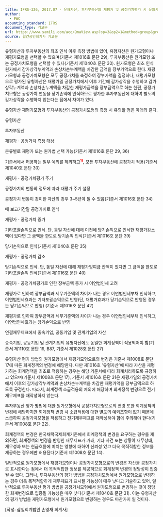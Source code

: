 ```yaml
---
title: IFRS-326, 2017.07 - 유형자산, 투자부동산의 재평가 및 공정가치평가 시 유의사항
author:
  - PWC
acounting_standard: IFRS
document_type: 기고문
url: https://www.samili.com/acc/QnaView.asp?op=3&op2=1&method=group&group=2086-15;1&orgcode=0&searchword=&page=4&code=IFRS%2D326%3A201707
source: 월간공인회계사 기고문
---
```

유형자산과 투자부동산의 최초 인식 이후 측정 방법에 있어, 유형자산은 원가모형이나 재평가모형을 선택할 수 있으며(기준서 제1016호 문단 29), 투자부동산은 원가모형 또는 공정가치모형을 선택할 수 있다(기준서 제1040호 문단 30). 원가모형은 최초 인식 원가에서 감가상각누계액과 손상차손누계액을 차감한 금액을 장부가액으로 한다. 재평가모형과 공정가치모형은 모두 공정가치를 측정하여 장부가액을 결정하나, 재평가모형으로 평가된 유형자산은 재평가일 공정가치에서 이후 기간에 감가상각을 수행하고 감가상각누계액과 손상차손누계액을 차감한 재평가금액을 장부금액으로 하는 한편, 공정가치모형은 공정가치 변동을 당기손익에 인식하므로 평가한 투자부동산에 대하여 별도의 감가상각을 수행하지 않는다는 점에서 차이가 있다.

  

유형자산 재평가모형과 투자부동산의 공정가치모형의 측정 시 유의할 점은 아래와 같다.

유형자산

투자부동산

재평가ㆍ공정가치 측정 대상

분류별로 재평가 또는 원가법 선택 가능(기준서 제1016호 문단 29, 36)

기준서에서 허용하는 일부 예외를 제외하고<sup><font color="red"><b>1)</b></font></sup>, 모든 투자부동산에 공정가치 적용(기준서 제1040호 문단 30)

재평가ㆍ공정가치평가 주기

공정가치의 변동의 정도에 따라 재평가 주기 설정

공정가치 변동이 경미한 자산의 경우 3~5년이 될 수 있음(기준서 제1016호 문단 34)

매 보고기간말 공정가치로 인식

재평가ㆍ공정가치 증가

기타포괄손익으로 인식. 단, 동일 자산에 대해 이전에 당기손익으로 인식한 재평가감소액이 있다면 그 금액을 한도로 당기손익 인식(기준서 제1016호 문단 39)

당기손익으로 인식(기준서 제1040호 문단 35)

재평가ㆍ공정가치 감소

당기손익으로 인식. 단, 동일 자산에 대해 재평가잉여금 잔액이 있다면 그 금액을 한도로 기타포괄손익 인식(기준서 제1016호 문단 40)

재평가ㆍ공정가치평가로 인한 장부금액 증가 시 이연법인세 고려

재평가로 인하여 장부금액과 세무기준액의 차이가 나는 경우 이연법인세부채 인식하고, 이연법인세효과는 기타포괄손익으로 반영(단, 재평가효과가 당기손익으로 반영된 경우는 당기손익으로 반영) (기준서 제1016호 문단 42)

재평가로 인하여 장부금액과 세무기준액의 차이가 나는 경우 이연법인세부채 인식하고, 이연법인세효과는 당기손익으로 반영

연결재무제표에서 종속기업, 공동기업 및 관계기업의 자산

종속기업, 공동기업 및 관계기업의 유형자산에도 동일한 회계정책이 적용되어야 함(기준서 제1110호 문단 19, B87, 기준서 제1028호 문단 27)

  

유형자산 평가 방법의 원가모형에서 재평가모형으로의 변경은 기준서 제1008호 문단 17에 따른 회계정책의 변경에 해당한다. 다만 제1016호 '유형자산'에 따라 자산을 재평가하는 회계정책을 최초로 적용하는 경우는 해당 기준서에 따라 회계처리하도록 규정하고 있으며(기준서 제1008호 문단 17), 기준서 제1016호 문단 31은 재평가일의 공정가치에서 이후의 감가상각누계액과 손상차손누계액을 차감한 재평가액을 장부금액으로 하도록 규정한다. 따라서, 회계정책 소급적용의 예외에 해당하며 회계정책 변경으로 전기재무제표를 재작성하지 않는다.

  

투자부동산 평가 방법에 대한 원가모형에서 공정가치모형으로의 변경 또한 회계정책의 변경에 해당하지만 회계정책 변경 시 소급적용에 대한 별도의 예외조항이 없기 때문에 소급하여 공정가치모형을 적용하고 전기재무제표를 재작성해야 함에 주의해야 한다(기준서 제1008호 문단 22).

  

회계정책의 변경은 한국채택국제회계기준에서 회계정책의 변경을 요구하는 경우를 제외하면, 회계정책의 변경을 반영한 재무제표가 거래, 기타 사건 또는 상황이 재무상태, 재무성과 또는 현금흐름에 미치는 영향에 대하여 신뢰성 있고 더욱 목적적합한 정보를 제공하는 경우에만 허용된다(기준서 제1008호 문단 14).

  

일반적으로 원가모형에서 재평가모형이나 공정가치모형으로의 변경은 자산을 공정가치로 표시한다는 점에서 더 목적적합한 정보를 제공하므로 회계정책 변경의 정당성이 입증될 수 있다. 그러나, 투자부동산의 평가 방법을 공정가치모형에서 원가모형으로 변경하는 경우 더욱 목적적합하게 재무제표가 표시될 가능성이 매우 낮다고 기술하고 있어, 일반적으로 투자부동산 평가 방법을 공정가치모형에서 원가모형으로 변경하는 것이 정당한 회계변경으로 입증될 가능성은 매우 낮다(기준서 제1040호 문단 31). 이는 유형자산의 평가 방법을 재평가모형에서 원가모형으로 변경하는 경우도 마찬가지 일 것이다.

  

\[작성: 삼일회계법인 손영재 회계사\]